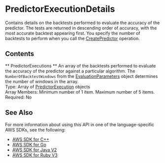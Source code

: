 # PredictorExecutionDetails<a name="API_PredictorExecutionDetails"></a>

Contains details on the backtests performed to evaluate the accuracy of the predictor\. The tests are returned in descending order of accuracy, with the most accurate backtest appearing first\. You specify the number of backtests to perform when you call the [CreatePredictor](API_CreatePredictor.md) operation\.

## Contents<a name="API_PredictorExecutionDetails_Contents"></a>

 ** PredictorExecutions **   <a name="forecast-Type-PredictorExecutionDetails-PredictorExecutions"></a>
An array of the backtests performed to evaluate the accuracy of the predictor against a particular algorithm\. The `NumberOfBacktestWindows` from the [EvaluationParameters](API_EvaluationParameters.md) object determines the number of windows in the array\.  
Type: Array of [PredictorExecution](API_PredictorExecution.md) objects  
Array Members: Minimum number of 1 item\. Maximum number of 5 items\.  
Required: No

## See Also<a name="API_PredictorExecutionDetails_SeeAlso"></a>

For more information about using this API in one of the language\-specific AWS SDKs, see the following:
+  [AWS SDK for C\+\+](https://docs.aws.amazon.com/goto/SdkForCpp/forecast-2018-06-26/PredictorExecutionDetails) 
+  [AWS SDK for Go](https://docs.aws.amazon.com/goto/SdkForGoV1/forecast-2018-06-26/PredictorExecutionDetails) 
+  [AWS SDK for Java V2](https://docs.aws.amazon.com/goto/SdkForJavaV2/forecast-2018-06-26/PredictorExecutionDetails) 
+  [AWS SDK for Ruby V3](https://docs.aws.amazon.com/goto/SdkForRubyV3/forecast-2018-06-26/PredictorExecutionDetails) 
